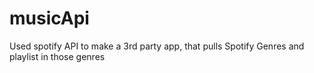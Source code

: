 # musicApi
Used spotify API to make a 3rd party app, that pulls Spotify Genres and playlist in those genres
